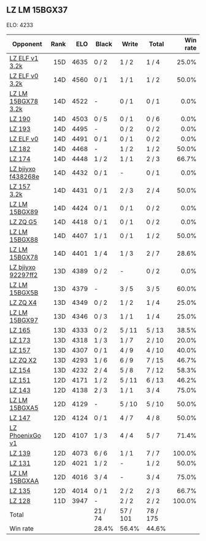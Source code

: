 ## LZ LM 15BGX37 ##

ELO: 4233

Opponent | Rank | ELO | Black | Write | Total | Win rate
---------|-----:|----:|-------|-------|-------|-------:
[LZ ELF v1 3.2k](LZ%20ELF%20v1%203.2k.md) | 15D | 4635 | 0 / 2 | 1 / 2 | 1 / 4 | 25.0%
[LZ ELF v0 3.2k](LZ%20ELF%20v0%203.2k.md) | 14D | 4560 | 0 / 1 | 1 / 1 | 1 / 2 | 50.0%
[LZ LM 15BGX78 3.2k](LZ%20LM%2015BGX78%203.2k.md) | 14D | 4522 | - | 0 / 1 | 0 / 1 | 0.0%
[LZ 190](LZ%20190.md) | 14D | 4503 | 0 / 5 | 0 / 1 | 0 / 6 | 0.0%
[LZ 193](LZ%20193.md) | 14D | 4495 | - | 0 / 2 | 0 / 2 | 0.0%
[LZ ELF v0](LZ%20ELF%20v0.md) | 14D | 4491 | 0 / 1 | 0 / 1 | 0 / 2 | 0.0%
[LZ 182](LZ%20182.md) | 14D | 4468 | - | 1 / 2 | 1 / 2 | 50.0%
[LZ 174](LZ%20174.md) | 14D | 4448 | 1 / 2 | 1 / 1 | 2 / 3 | 66.7%
[LZ bjiyxo f438268e](LZ%20bjiyxo%20f438268e.md) | 14D | 4432 | 0 / 1 | - | 0 / 1 | 0.0%
[LZ 157 3.2k](LZ%20157%203.2k.md) | 14D | 4431 | 0 / 1 | 2 / 3 | 2 / 4 | 50.0%
[LZ LM 15BGX89](LZ%20LM%2015BGX89.md) | 14D | 4424 | 0 / 1 | 0 / 1 | 0 / 2 | 0.0%
[LZ ZQ G5](LZ%20ZQ%20G5.md) | 14D | 4418 | 0 / 1 | 0 / 1 | 0 / 2 | 0.0%
[LZ LM 15BGX88](LZ%20LM%2015BGX88.md) | 14D | 4407 | 1 / 1 | 0 / 1 | 1 / 2 | 50.0%
[LZ LM 15BGX78](LZ%20LM%2015BGX78.md) | 14D | 4401 | 1 / 4 | 1 / 3 | 2 / 7 | 28.6%
[LZ bjiyxo 92297ff2](LZ%20bjiyxo%2092297ff2.md) | 13D | 4389 | 0 / 2 | - | 0 / 2 | 0.0%
[LZ LM 15BGX5B](LZ%20LM%2015BGX5B.md) | 13D | 4379 | - | 3 / 5 | 3 / 5 | 60.0%
[LZ ZQ X4](LZ%20ZQ%20X4.md) | 13D | 4349 | 0 / 2 | 1 / 2 | 1 / 4 | 25.0%
[LZ LM 15BGX97](LZ%20LM%2015BGX97.md) | 13D | 4346 | 0 / 3 | 1 / 1 | 1 / 4 | 25.0%
[LZ 165](LZ%20165.md) | 13D | 4333 | 0 / 2 | 5 / 11 | 5 / 13 | 38.5%
[LZ 173](LZ%20173.md) | 13D | 4318 | 1 / 3 | 1 / 7 | 2 / 10 | 20.0%
[LZ 157](LZ%20157.md) | 13D | 4307 | 0 / 1 | 4 / 9 | 4 / 10 | 40.0%
[LZ ZQ X2](LZ%20ZQ%20X2.md) | 13D | 4293 | 1 / 6 | 6 / 9 | 7 / 15 | 46.7%
[LZ 154](LZ%20154.md) | 13D | 4232 | 2 / 4 | 5 / 8 | 7 / 12 | 58.3%
[LZ 151](LZ%20151.md) | 12D | 4171 | 1 / 2 | 5 / 11 | 6 / 13 | 46.2%
[LZ 143](LZ%20143.md) | 12D | 4138 | 2 / 3 | 1 / 1 | 3 / 4 | 75.0%
[LZ LM 15BGXA5](LZ%20LM%2015BGXA5.md) | 12D | 4129 | - | 5 / 10 | 5 / 10 | 50.0%
[LZ 147](LZ%20147.md) | 12D | 4124 | 0 / 1 | 4 / 7 | 4 / 8 | 50.0%
[LZ PhoenixGo v1](LZ%20PhoenixGo%20v1.md) | 12D | 4107 | 1 / 3 | 4 / 4 | 5 / 7 | 71.4%
[LZ 139](LZ%20139.md) | 12D | 4073 | 6 / 6 | 1 / 1 | 7 / 7 | 100.0%
[LZ 131](LZ%20131.md) | 12D | 4021 | 1 / 2 | - | 1 / 2 | 50.0%
[LZ LM 15BGXAA](LZ%20LM%2015BGXAA.md) | 12D | 4016 | 3 / 4 | - | 3 / 4 | 75.0%
[LZ 135](LZ%20135.md) | 12D | 4014 | 0 / 1 | 2 / 2 | 2 / 3 | 66.7%
[LZ 128](LZ%20128.md) | 11D | 3947 | - | 2 / 2 | 2 / 2 | 100.0%
Total | | | 21 / 74 | 57 / 101 | 78 / 175 | 
Win rate| | | 28.4% | 56.4% | 44.6% | 
